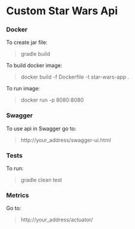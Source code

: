 # Custom Star Wars Api

### Docker
To create jar file:
 > gradle build

To build docker image:
 > docker build -f Dockerfile -t star-wars-app .

To run image:
> docker run -p 8080:8080 <IMAGE ID>

### Swagger
To use api in Swagger go to:
 > http://your_address/swagger-ui.html

### Tests
To run:
 > gradle clean test

### Metrics
Go to:
 > http://your_address/actuator/